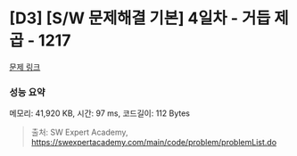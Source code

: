 # [D3] [S/W 문제해결 기본] 4일차 - 거듭 제곱 - 1217 

[문제 링크](https://swexpertacademy.com/main/code/problem/problemDetail.do?contestProbId=AV14dUIaAAUCFAYD) 

### 성능 요약

메모리: 41,920 KB, 시간: 97 ms, 코드길이: 112 Bytes



> 출처: SW Expert Academy, https://swexpertacademy.com/main/code/problem/problemList.do